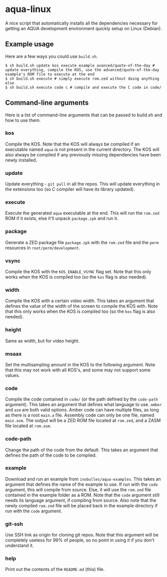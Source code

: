 # aqua-linux
A nice script that automatically installs all the dependencies necessary for getting an AQUA development environment quickly setup on Linux (Debian).

## Example usage
Here are a few ways you could use `build.sh`.

~~~~
$ sh build.sh update kos execute example avanced/quote-of-the-day # update everything, compile the KOS, use the advanced/quote-of-the-day example's ROM file to execute at the end
$ sh build.sh execute # simply execute rom.zed without doing anything else
$ sh build.sh execute code c # compile and execute the C code in code/
~~~~

## Command-line arguments
Here is a list of command-line arguments that can be passed to build.sh and how to use them.

### kos
Compile the KOS.
Note that the KOS will always be compiled if an executable named `aqua` is not present in the current directory.
The KOS will also always be compiled if any previously missing dependencies have been newly installed.

### update
Update everything - `git pull` in all the repos.
This will update everything in the extensions too (so C compiler will have its library updated).

### execute
Execute the generated `aqua` executable at the end.
This will run the `rom.zed` ROM if it exists, else it'll unpack `package.zpk` and run it.

### package
Generate a ZED package file `package.zpk` with the `rom.zed` file and the `perm` resources in `root/perm/development`.

### vsync
Compile the KOS with the `KOS_ENABLE_VSYNC` flag set.
Note that this only works when the KOS is compiled too (so the `kos` flag is also needed).

### width
Compile the KOS with a certain video width.
This takes an argument that defines the value of the width of the screen to compile the KOS with.
Note that this only works when the KOS is compiled too (so the `kos` flag is also needed).

### height
Same as width, but for video height.

### msaax
Set the multisampling amount in the KOS to the following argument.
Note that this may not work with all KOS's, and some may not support some values.

### code
Compile the code contained in `code/` (or the path defined by the `code-path` argument).
This takes an argument that defines what language to use. `amber` and `asm` are both valid options.
Amber code can have multiple files, as long as there is a root `main.a` file. Assembly code can only be one file, named `main.asm`.
The output will be a ZED ROM file located at `rom.zed`, and a ZASM file located at `rom.asm`.

### code-path
Change the path of the code from the default.
This takes an argument that defines the path of the code to be compiled.

### example
Download and run an example from `inobulles/aqua-examples`.
This takes an argument that defines the name of the example to use.
If run with the `code` argument, this will compile from source.
Else, it will use the `rom.zed` file contained in the example folder as a ROM.
Note that the `code` argument still needs its language argument, if compiling from source.
Also note that the newly compiled `rom.zed` file will be placed back in the example directory if run with the `code` argument.

### git-ssh
Use SSH link as origin for cloning git repos.
Note that this argument will be completely useless for 99% of people, so no point in using it if you don't understand it.

### help
Print out the contents of the `README.md` (this) file.

